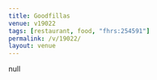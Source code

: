 ```yaml
---
title: Goodfillas
venue: v19022
tags: [restaurant, food, "fhrs:254591"]
permalink: /v/19022/
layout: venue
---
```

null